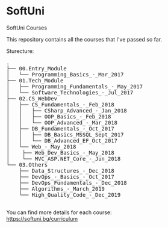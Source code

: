 # SoftUni
SoftUni Courses

This repository contains all the courses that I've passed so far. 

Sturecture:
<pre>
.
├── 00.Entry_Module
│   └── Programming_Basics_-_Mar_2017
├── 01.Tech_Module
│   ├── Programming_Fundamentals_-_May_2017
│   └── Software_Technologies_-_Jul_2017
├── 02.CS_WebDev
│   ├── CS_Fundamentals_-_Feb_2018
│   │   ├── CSharp_Advanced_-_Jan_2018
│   │   ├── OOP_Basics_-_Feb_2018
│   │   └── OOP_Advanced_-_Mar_2018
│   ├── DB_Fundamentals_-_Oct_2017
│   │   ├── DB_Basics_MSSQL_Sept_2017
│   │   └── DB_Advanced_EF_Oct_2017
│   └── Web_-_May_2018
│	 ├── Web_Dev_Basics_-_May_2018
│	 └── MVC_ASP.NET_Core_-_Jun_2018
└── 03.Others
    ├── Data_Structures_-_Dec_2018
    ├── DevOps_-_Basics_-_Oct_2017
    ├── DevOps_Fundamentals_-_Dec_2018    
    ├── Algorithms_-_March_2019    
    └── High_Quality_Code_-_Dec_2019

</pre>
You can find more details for each course:<br />
https://softuni.bg/curriculum
